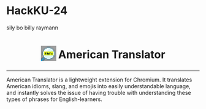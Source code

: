 # HackKU-24
sily bo billy raymann

<h1 align="center">
<sub>
<img src="https://github.com/RaymannS/HackKU-24/blob/main/extension/icon128.png" height="40" width="40">
</sub>
American Translator
</h1>

***

American Translator is a lightweight extension for Chromium. It translates American idioms, slang, and emojis into easily understandable language, and instantly solves the issue of having trouble with understanding these types of phrases for English-learners. 
